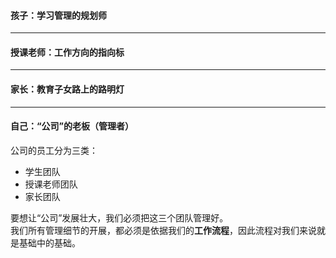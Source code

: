 #### 孩子：学习管理的规划师
****
#### 授课老师：工作方向的指向标
****
#### 家长：教育子女路上的路明灯
****
#### 自己：“公司”的老板（管理者）
公司的员工分为三类：        
- 学生团队
- 授课老师团队
- 家长团队

要想让“公司”发展壮大，我们必须把这三个团队管理好。       
我们所有管理细节的开展，都必须是依据我们的**工作流程**，因此流程对我们来说就是基础中的基础。